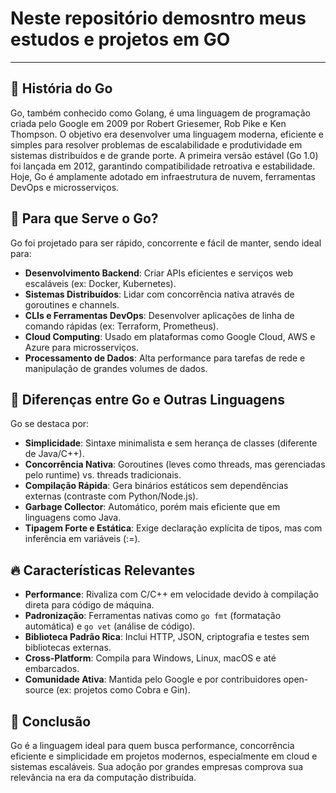 # Neste repositório demosntro meus estudos e projetos em GO

---

## 📖 História do Go

Go, também conhecido como Golang, é uma linguagem de programação criada pelo Google em 2009 por Robert Griesemer, Rob Pike e Ken Thompson. O objetivo era desenvolver uma linguagem moderna, eficiente e simples para resolver problemas de escalabilidade e produtividade em sistemas distribuídos e de grande porte. A primeira versão estável (Go 1.0) foi lançada em 2012, garantindo compatibilidade retroativa e estabilidade. Hoje, Go é amplamente adotado em infraestrutura de nuvem, ferramentas DevOps e microsserviços.

## 🚀 Para que Serve o Go?

Go foi projetado para ser rápido, concorrente e fácil de manter, sendo ideal para:

- **Desenvolvimento Backend**: Criar APIs eficientes e serviços web escaláveis (ex: Docker, Kubernetes).
- **Sistemas Distribuídos**: Lidar com concorrência nativa através de goroutines e channels.
- **CLIs e Ferramentas DevOps**: Desenvolver aplicações de linha de comando rápidas (ex: Terraform, Prometheus).
- **Cloud Computing**: Usado em plataformas como Google Cloud, AWS e Azure para microsserviços.
- **Processamento de Dados**: Alta performance para tarefas de rede e manipulação de grandes volumes de dados.

## 🔗 Diferenças entre Go e Outras Linguagens

Go se destaca por:

- **Simplicidade**: Sintaxe minimalista e sem herança de classes (diferente de Java/C++).
- **Concorrência Nativa**: Goroutines (leves como threads, mas gerenciadas pelo runtime) vs. threads tradicionais.
- **Compilação Rápida**: Gera binários estáticos sem dependências externas (contraste com Python/Node.js).
- **Garbage Collector**: Automático, porém mais eficiente que em linguagens como Java.
- **Tipagem Forte e Estática**: Exige declaração explícita de tipos, mas com inferência em variáveis (:=).

## 🔥 Características Relevantes

- **Performance**: Rivaliza com C/C++ em velocidade devido à compilação direta para código de máquina.
- **Padronização**: Ferramentas nativas como `go fmt` (formatação automática) e `go vet` (análise de código).
- **Biblioteca Padrão Rica**: Inclui HTTP, JSON, criptografia e testes sem bibliotecas externas.
- **Cross-Platform**: Compila para Windows, Linux, macOS e até embarcados.
- **Comunidade Ativa**: Mantida pelo Google e por contribuidores open-source (ex: projetos como Cobra e Gin).

## 📌 Conclusão

Go é a linguagem ideal para quem busca performance, concorrência eficiente e simplicidade em projetos modernos, especialmente em cloud e sistemas escaláveis. Sua adoção por grandes empresas comprova sua relevância na era da computação distribuída.
